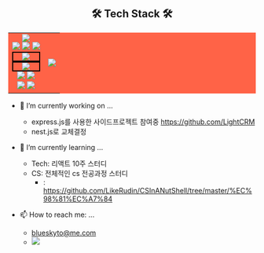

<div class="body-2" align="center">
 <h2> 🛠 Tech Stack 🛠 </h2>
 <table style="background-color: tomato;">
   <tr style="background-color: tomato;">
    <td align="center">
    <div>
      <img src="https://img.shields.io/badge/visual studio code-007ACC?style=for-the-badge&logo=visualstudiocode&logoColor=white"/>
    </div>
    <div>
      <img src="https://img.shields.io/badge/markdown-000000?style=for-the-badge&logo=markdown&logoColor=white"/>
      <img src="https://img.shields.io/badge/html5-E34F26?style=for-the-badge&logo=html5&logoColor=white"/> 
      <img src="https://img.shields.io/badge/css-1572B6?style=for-the-badge&logo=css3&logoColor=white"/>
    </div>
    <div>
     <div style="border: 2px solid black;">
      <img src="https://img.shields.io/badge/javascript-F7DF1E?style=for-the-badge&logo=javascript&logoColor=white"/>
     </div>
     <div style="border: 2px solid black;">
      <img src="https://img.shields.io/badge/typescript-ffffff?style=for-the-badge&logo=typescript&logoColor=007ACC"/>
     </div>
    </div>
    <div>
      <img src="https://img.shields.io/badge/express-fff?style=for-the-badge&logo=express&logoColor=black"/>
      <img src="https://img.shields.io/badge/mysql-4479A1?style=for-the-badge&logo=mysql&logoColor=white"/>
    </div>
    <div>
      <img src="https://img.shields.io/badge/github-181717?style=for-the-badge&logo=github&logoColor=white"/>
      <img src="https://img.shields.io/badge/git-F05032?style=for-the-badge&logo=git&logoColor=white"/>
    </div>
    </td>
    <td>
     <img src="https://github-readme-stats.vercel.app/api?username=LikeRudin&show_icons=true&theme=radical"/>
    </td>
   </tr>
 </table>
</div>


- 🔭 I’m currently working on ...
    -  express.js를 사용한 사이드프로젝트 참여중 https://github.com/LightCRM
    -  nest.js로 교체결정
 
- 🌱 I’m currently learning ... 
  -  Tech: 리액트 10주 스터디
  -  CS: 전체적인 cs 전공과정 스터디
      -  : https://github.com/LikeRudin/CSInANutShell/tree/master/%EC%98%81%EC%A7%84

- 📫 How to reach me: ...
    - blueskyto@me.com
    -   <a href="https://www.linkedin.com/in/young-jin-shin-680756279/
  "> <img src="https://img.shields.io/badge/linkedin-007ACC?style=for-the-badge&logo=linkedin&logoColor=white"/></a>

